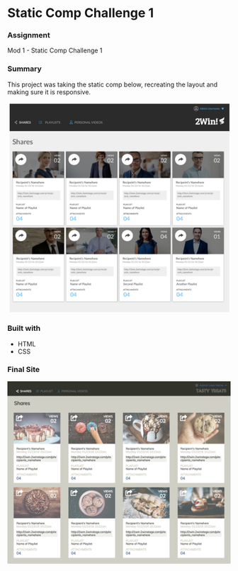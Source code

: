 # Static Comp Challenge 1

### Assignment
Mod 1 - Static Comp Challenge 1

### Summary
This project was taking the static comp below, recreating the layout and making sure it is responsive. 

![Static Comp Challenge 1](./images/Static-Comp-1.png)

### Built with
* HTML
* CSS

### Final Site

![Screenshot of final site recreation](./images/static-comp-final-screenshot.png)
